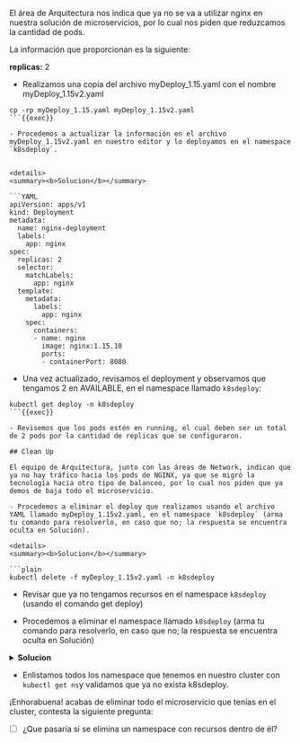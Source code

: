 El área de Arquitectura nos indica que ya no se va a utilizar nginx en nuestra solución de microservicios, por lo cual nos piden que reduzcamos la cantidad de pods.

La información que proporcionan es la siguiente:


**replicas:** 2<br>


- Realizamos una copia del archivo myDeploy_1.15.yaml con el nombre myDeploy_1.15v2.yaml

```plain
cp -rp myDeploy_1.15.yaml myDeploy_1.15v2.yaml
```{{exec}}

- Procedemos a actualizar la información en el archivo myDeploy_1.15v2.yaml en nuestro editor y lo deployamos en el namespace `k8sdeploy`.


<details>
<summary><b>Solucion</b></summary>

```YAML
apiVersion: apps/v1
kind: Deployment
metadata:
  name: nginx-deployment
  labels:
    app: nginx
spec:
  replicas: 2
  selector:
    matchLabels:
      app: nginx
  template:
    metadata:
      labels:
        app: nginx
    spec:
      containers:
      - name: nginx
        image: nginx:1.15.10
        ports:
        - containerPort: 8080
```

</details>

- Una vez actualizado, revisamos el deployment y observamos que tengamos 2 en AVAILABLE, en el namespace llamado `k8sdeploy`:

```plain
kubectl get deploy -n k8sdeploy
```{{exec}}

- Revisemos que los pods estén en running, el cual deben ser un total de 2 pods por la cantidad de replicas que se configuraron.

## Clean Up

El equipo de Arquitectura, junto con las áreas de Network, indican que ya no hay tráfico hacia los pods de NGINX, ya que se migró la tecnología hacia otro tipo de balanceo, por lo cual nos piden que ya demos de baja todo el microservicio.

- Procedemos a eliminar el deploy que realizamos usando el archivo YAML llamado myDeploy_1.15v2.yaml, en el namespace `k8sdeploy` (arma tu comando para resolverlo, en caso que no; la respuesta se encuentra oculta en Solución).

<details>
<summary><b>Solucion</b></summary>

```plain
kubectl delete -f myDeploy_1.15v2.yaml -n k8sdeploy
```

</details>

- Revisar que ya no tengamos recursos en el namespace `k8sdeploy` (usando el comando get deploy)

- Procedemos a eliminar el namespace llamado `k8sdeploy` (arma tu comando para resolverlo, en caso que no; la respuesta se encuentra oculta en Solución)

<details>
<summary><b>Solucion</b></summary>

```plain
kubectl delete ns k8sdeploy
```

</details>

- Enlistamos todos los namespace que tenemos en nuestro cluster con `kubectl get ns`y validamos que ya no exista k8sdeploy.

¡Enhorabuena! acabas de eliminar todo el microservicio que tenías en el cluster, contesta la siguiente pregunta:

- [ ] ¿Que pasaría si se elimina un namespace con recursos dentro de él?
